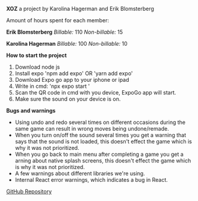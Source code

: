 **XOZ**
a project by Karolina Hagerman and Erik Blomsterberg

Amount of hours spent for each member:

**Erik Blomsterberg**
_Billable:_ 110
_Non-billable:_ 15

**Karolina Hagerman**
_Billable:_ 100
_Non-billable:_ 10

**How to start the project**
1. Download node js 
2. Install expo
    'npm add expo' OR 'yarn add expo'
2. Download Expo go app to your iphone or ipad
3. Write in cmd: 
    'npx expo start '
4. Scan the QR code in cmd with you device, ExpoGo app will start.
5. Make sure the sound on your device is on.

**Bugs and warnings**
- Using undo and redo several times on different occasions during the same game can result in wrong moves being undone/remade.
- When you turn on/off the sound several times you get a warning that says that the sound is not loaded, this doesn't effect the game which is why it was not prioritized.
- When you go back to main menu after completing a game you get a arning about native splash screens, this doesn't effect the game which is why it was not prioritized.
- A few warnings about different libraries we're using.
- Internal React error warnings, which indicates a bug in React.

[GitHub Repository](https://github.com/KarolinaHagerman/UI2)

